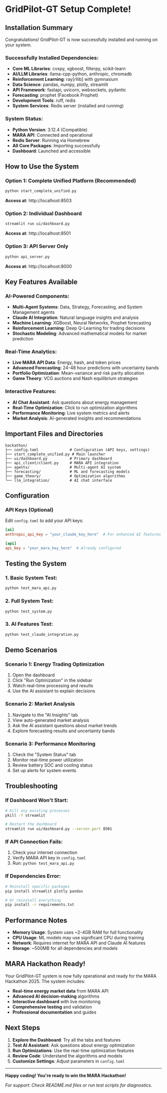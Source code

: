 # GridPilot-GT Setup Complete!

## **Installation Summary**

Congratulations! GridPilot-GT is now successfully installed and running on your system.


### **Successfully Installed Dependencies:**
- **Core ML Libraries**: cvxpy, xgboost, filterpy, scikit-learn
- **AI/LLM Libraries**: llama-cpp-python, anthropic, chromadb
- **Reinforcement Learning**: ray[rllib] with gymnasium
- **Data Science**: pandas, numpy, plotly, streamlit
- **API Framework**: fastapi, uvicorn, websockets, pydantic
- **Forecasting**: prophet (Facebook Prophet)
- **Development Tools**: ruff, redis
- **System Services**: Redis server (installed and running)

### **System Status:**
- **Python Version**: 3.12.4 (Compatible)
- **MARA API**: Connected and operational
- **Redis Server**: Running via Homebrew
- **All Core Packages**: Importing successfully
- **Dashboard**: Launched and accessible

## **How to Use the System**

### **Option 1: Complete Unified Platform (Recommended)**
```bash
python start_complete_unified.py
```
**Access at**: http://localhost:8503

### **Option 2: Individual Dashboard**
```bash
streamlit run ui/dashboard.py
```
**Access at**: http://localhost:8501

### **Option 3: API Server Only**
```bash
python api_server.py
```
**Access at**: http://localhost:8000

## **Key Features Available**

### **AI-Powered Components:**
- **Multi-Agent Systems**: Data, Strategy, Forecasting, and System Management agents
- **Claude AI Integration**: Natural language insights and analysis
- **Machine Learning**: XGBoost, Neural Networks, Prophet forecasting
- **Reinforcement Learning**: Deep Q-Learning for trading decisions
- **Stochastic Modeling**: Advanced mathematical models for market prediction

### **Real-Time Analytics:**
- **Live MARA API Data**: Energy, hash, and token prices
- **Advanced Forecasting**: 24-48 hour predictions with uncertainty bands
- **Portfolio Optimization**: Mean-variance and risk parity allocation
- **Game Theory**: VCG auctions and Nash equilibrium strategies

### **Interactive Features:**
- **AI Chat Assistant**: Ask questions about energy management
- **Real-Time Optimization**: Click to run optimization algorithms
- **Performance Monitoring**: Live system metrics and alerts
- **Market Analysis**: AI-generated insights and recommendations

## **Important Files and Directories**

```
hackathon/
├── config.toml              # Configuration (API keys, settings)
├── start_complete_unified.py # Main launcher
├── ui/dashboard.py          # Primary dashboard
├── api_client/client.py     # MARA API integration
├── agents/                  # Multi-agent AI system
├── forecasting/             # ML and forecasting models
├── game_theory/             # Optimization algorithms
└── llm_integration/         # AI chat interface
```

## **Configuration**

### **API Keys (Optional)**
Edit `config.toml` to add your API keys:
```toml
[ai]
anthropic_api_key = "your_claude_key_here"  # For enhanced AI features

[api]
api_key = "your_mara_key_here"  # Already configured
```

## **Testing the System**

### **1. Basic System Test:**
```bash
python test_mara_api.py
```

### **2. Full System Test:**
```bash
python test_system.py
```

### **3. AI Features Test:**
```bash
python test_claude_integration.py
```

## **Demo Scenarios**

### **Scenario 1: Energy Trading Optimization**
1. Open the dashboard
2. Click "Run Optimization" in the sidebar
3. Watch real-time processing and results
4. Use the AI assistant to explain decisions

### **Scenario 2: Market Analysis**
1. Navigate to the "AI Insights" tab
2. View auto-generated market analysis
3. Ask the AI assistant questions about market trends
4. Explore forecasting results and uncertainty bands

### **Scenario 3: Performance Monitoring**
1. Check the "System Status" tab
2. Monitor real-time power utilization
3. Review battery SOC and cooling status
4. Set up alerts for system events

## **Troubleshooting**

### **If Dashboard Won't Start:**
```bash
# Kill any existing processes
pkill -f streamlit

# Restart the dashboard
streamlit run ui/dashboard.py --server.port 8501
```

### **If API Connection Fails:**
1. Check your internet connection
2. Verify MARA API key in `config.toml`
3. Run: `python test_mara_api.py`

### **If Dependencies Error:**
```bash
# Reinstall specific packages
pip install streamlit plotly pandas

# Or reinstall everything
pip install -r requirements.txt
```

## **Performance Notes**

- **Memory Usage**: System uses ~2-4GB RAM for full functionality
- **CPU Usage**: ML models may use significant CPU during training
- **Network**: Requires internet for MARA API and Claude AI features
- **Storage**: ~500MB for all dependencies and models

## **MARA Hackathon Ready!**

Your GridPilot-GT system is now fully operational and ready for the MARA Hackathon 2025. The system includes:

- **Real-time energy market data** from MARA API
- **Advanced AI decision-making** algorithms  
- **Interactive dashboard** with live monitoring
- **Comprehensive testing** and validation
- **Professional documentation** and guides

## **Next Steps**

1. **Explore the Dashboard**: Try all the tabs and features
2. **Test AI Assistant**: Ask questions about energy optimization
3. **Run Optimizations**: Use the real-time optimization features
4. **Review Code**: Understand the algorithms and models
5. **Customize Settings**: Adjust parameters in `config.toml`

---

**Happy coding! You're ready to win the MARA Hackathon!**

*For support: Check README.md files or run test scripts for diagnostics.* 
